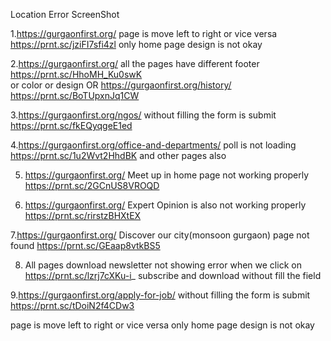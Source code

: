 Location  							                        Error 							                            ScreenShot

1.https://gurgaonfirst.org/                   page is move left to right or vice versa                           https://prnt.sc/jziFI7sfi4zl
                                                    only home page design is not okay


2.https://gurgaonfirst.org/                    all the pages have different footer                               https://prnt.sc/HhoMH_Ku0swK   
            or                                          color or design                                                         OR
  https://gurgaonfirst.org/history/                                                                              https://prnt.sc/BoTUpxnJq1CW 



3.https://gurgaonfirst.org/ngos/              without filling the form is submit                                 https://prnt.sc/fkEQyqgeE1ed


4.https://gurgaonfirst.org/office-and-departments/     poll is not loading                                       https://prnt.sc/1u2Wvt2HhdBK
  and other pages also 


5. https://gurgaonfirst.org/                	Meet up in home page not working properly                        https://prnt.sc/2GCnUS8VROQD


6. https://gurgaonfirst.org/			Expert Opinion is also not working properly			                     https://prnt.sc/rirstzBHXtEX


7.https://gurgaonfirst.org/ 			Discover our city(monsoon gurgaon) page not found          	             https://prnt.sc/GEaap8vtkBS5


8.  All pages            			download newsletter not showing error when we click on 		                 https://prnt.sc/lzrj7cXKu-i_
						                subscribe and download without fill the field 


9.https://gurgaonfirst.org/apply-for-job/       without filling the form is submit				                 https://prnt.sc/tDoiN2f4CDw3



   page is move left to right or vice versa       only home page design is not okay